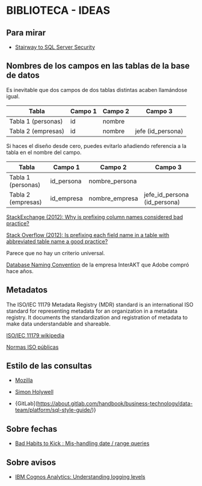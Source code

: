 # BIBLIOTECA - IDEAS

## Para mirar

* [Stairway to SQL Server Security](https://www.sqlservercentral.com/stairways/stairway-to-sql-server-security)

## Nombres de los campos en las tablas de la base de datos

Es inevitable que dos campos de dos tablas distintas acaben llamándose igual.

| Tabla              | Campo 1 | Campo 2  |     Campo 3       |
|--------------------|---------|----------|-------------------|
| Tabla 1 (personas) | id      | nombre   |                   |
| Tabla 2 (empresas) | id      | nombre   | jefe (id_persona) |

Si haces el diseño desde cero, puedes evitarlo añadiendo referencia a la tabla en el nombre del campo.

| Tabla              | Campo 1    | Campo 2        | Campo 3                      |
|--------------------|------------|----------------|------------------------------|
| Tabla 1 (personas) | id_persona | nombre_persona |                              |
| Tabla 2 (empresas) | id_empresa | nombre_empresa | jefe_id_persona (id_persona) |

[StackExchange (2012): Why is prefixing column names considered bad practice?](https://softwareengineering.stackexchange.com/questions/85764/why-is-prefixing-column-names-considered-bad-practice)

[Stack Overflow (2012): Is prefixing each field name in a table with abbreviated table name a good practice?](https://stackoverflow.com/questions/465136/is-prefixing-each-field-name-in-a-table-with-abbreviated-table-name-a-good-practi)

Parece que no hay un criterio universal.

[Database Naming Convention](https://web.archive.org/web/20110714090713/http://www.interaktonline.com/Support/Articles/Details/Design+Your+Database-Database+Naming+Convention.html?id_art=24&id_asc=221) de la empresa InterAKT que Adobe compró hace años.

## Metadatos

The ISO/IEC 11179 Metadata Registry (MDR) standard is an international ISO standard for representing metadata for an organization in a metadata registry. It documents the standardization and registration of metadata to make data understandable and shareable.

[ISO/IEC 11179 wikipedia](https://en.wikipedia.org/wiki/ISO/IEC_11179)

[Normas ISO públicas](https://standards.iso.org/ittf/PubliclyAvailableStandards/)

## Estilo de las consultas

* [Mozilla](https://docs.telemetry.mozilla.org/concepts/sql_style.html)

* [Simon Holywell](https://www.sqlstyle.guide/)

* {GitLab](https://about.gitlab.com/handbook/business-technology/data-team/platform/sql-style-guide/)}

## Sobre fechas

* [Bad Habits to Kick : Mis-handling date / range queries](https://sqlblog.org/2009/10/16/bad-habits-to-kick-mis-handling-date-range-queries)


## Sobre avisos

* [IBM Cognos Analytics: Understanding logging levels](https://www.ibm.com/docs/en/cognos-analytics/10.2.2?topic=SSEP7J_10.2.2/com.ibm.swg.ba.cognos.ug_rtm_wb.10.2.2.doc/c_n30e74.html)
